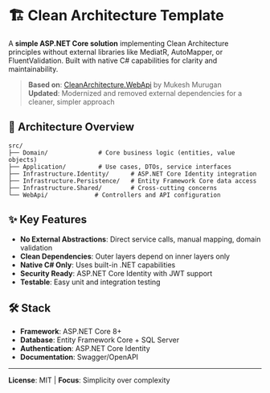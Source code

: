 # 🏗️ Clean Architecture Template

A **simple ASP.NET Core solution** implementing Clean Architecture principles without external libraries like MediatR, AutoMapper, or FluentValidation. Built with native C# capabilities for clarity and maintainability.

> **Based on**: [CleanArchitecture.WebApi](https://github.com/iammukeshm/CleanArchitecture.WebApi) by Mukesh Murugan  
> **Updated**: Modernized and removed external dependencies for a cleaner, simpler approach

## 🎯 Architecture Overview

```
src/
├── Domain/              # Core business logic (entities, value objects)
├── Application/         # Use cases, DTOs, service interfaces
├── Infrastructure.Identity/      # ASP.NET Core Identity integration
├── Infrastructure.Persistence/   # Entity Framework Core data access
├── Infrastructure.Shared/        # Cross-cutting concerns
└── WebApi/             # Controllers and API configuration
```

## ✨ Key Features

- **No External Abstractions**: Direct service calls, manual mapping, domain validation
- **Clean Dependencies**: Outer layers depend on inner layers only
- **Native C# Only**: Uses built-in .NET capabilities
- **Security Ready**: ASP.NET Core Identity with JWT support
- **Testable**: Easy unit and integration testing

## 🛠️ Stack

- **Framework**: ASP.NET Core 8+
- **Database**: Entity Framework Core + SQL Server
- **Authentication**: ASP.NET Core Identity
- **Documentation**: Swagger/OpenAPI

---

**License**: MIT | **Focus**: Simplicity over complexity
